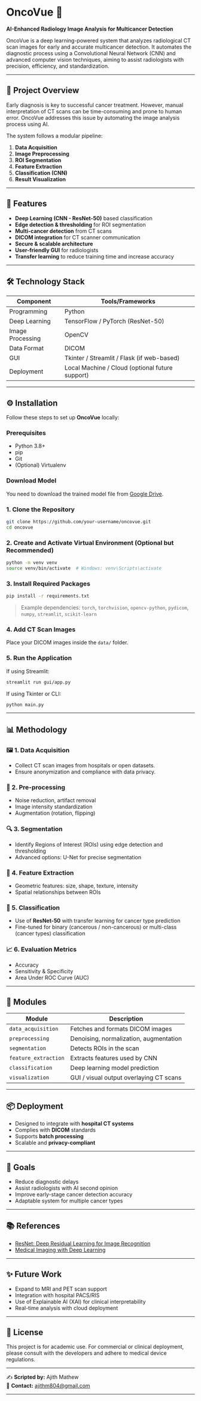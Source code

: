 # OncoVue 🔬
**AI-Enhanced Radiology Image Analysis for Multicancer Detection**

OncoVue is a deep learning-powered system that analyzes radiological CT scan images for early and accurate multicancer detection. It automates the diagnostic process using a Convolutional Neural Network (CNN) and advanced computer vision techniques, aiming to assist radiologists with precision, efficiency, and standardization.

---

## 🚀 Project Overview

Early diagnosis is key to successful cancer treatment. However, manual interpretation of CT scans can be time-consuming and prone to human error. OncoVue addresses this issue by automating the image analysis process using AI.

The system follows a modular pipeline:
1. **Data Acquisition**
2. **Image Preprocessing**
3. **ROI Segmentation**
4. **Feature Extraction**
5. **Classification (CNN)**
6. **Result Visualization**

---

## 🧠 Features

- **Deep Learning (CNN - ResNet-50)** based classification
- **Edge detection & thresholding** for ROI segmentation
- **Multi-cancer detection** from CT scans
- **DICOM integration** for CT scanner communication
- **Secure & scalable architecture**
- **User-friendly GUI** for radiologists
- **Transfer learning** to reduce training time and increase accuracy

---

## 🛠️ Technology Stack

| Component         | Tools/Frameworks                                  |
|------------------|----------------------------------------------------|
| Programming       | Python                                             |
| Deep Learning     | TensorFlow / PyTorch (ResNet-50)                  |
| Image Processing  | OpenCV                                            |
| Data Format       | DICOM                                             |
| GUI               | Tkinter / Streamlit / Flask (if web-based)        |
| Deployment        | Local Machine / Cloud (optional future support)   |

----------------------------------------------------------------------------
## ⚙️ Installation

Follow these steps to set up **OncoVue** locally:

### Prerequisites

- Python 3.8+
- pip
- Git
- (Optional) Virtualenv

### Download Model

You need to download the trained model file from [Google Drive](https://drive.google.com/file/d/1_-ZmD-7rEn2S0KlETGmczkvxfpq2V7o3/view?usp=sharing).


### 1. Clone the Repository

```bash
git clone https://github.com/your-username/oncovue.git
cd oncovue
```

### 2. Create and Activate Virtual Environment (Optional but Recommended)

```bash
python -m venv venv
source venv/bin/activate  # Windows: venv\Scripts\activate
```

### 3. Install Required Packages

```bash
pip install -r requirements.txt
```

> Example dependencies:
> `torch`, `torchvision`, `opencv-python`, `pydicom`, `numpy`, `streamlit`, `scikit-learn`

### 4. Add CT Scan Images

Place your DICOM images inside the `data/` folder.

### 5. Run the Application

If using Streamlit:

```bash
streamlit run gui/app.py
```

If using Tkinter or CLI:

```bash
python main.py
```

---------------------------------------------------------------------------

## 📊 Methodology

### 🖼️ 1. Data Acquisition
- Collect CT scan images from hospitals or open datasets.
- Ensure anonymization and compliance with data privacy.

### 🧹 2. Pre-processing
- Noise reduction, artifact removal
- Image intensity standardization
- Augmentation (rotation, flipping)

### 🔍 3. Segmentation
- Identify Regions of Interest (ROIs) using edge detection and thresholding
- Advanced options: U-Net for precise segmentation

### 🧬 4. Feature Extraction
- Geometric features: size, shape, texture, intensity
- Spatial relationships between ROIs

### 🧠 5. Classification
- Use of **ResNet-50** with transfer learning for cancer type prediction
- Fine-tuned for binary (cancerous / non-cancerous) or multi-class (cancer types) classification

### 📈 6. Evaluation Metrics
- Accuracy
- Sensitivity & Specificity
- Area Under ROC Curve (AUC)

---

## 🔧 Modules

| Module                | Description |
|-----------------------|-------------|
| `data_acquisition`    | Fetches and formats DICOM images |
| `preprocessing`       | Denoising, normalization, augmentation |
| `segmentation`        | Detects ROIs in the scan |
| `feature_extraction`  | Extracts features used by CNN |
| `classification`      | Deep learning model prediction |
| `visualization`       | GUI / visual output overlaying CT scans |

---

## 📦 Deployment

- Designed to integrate with **hospital CT systems**
- Complies with **DICOM** standards
- Supports **batch processing**
- Scalable and **privacy-compliant**

---

## 🎯 Goals

- Reduce diagnostic delays
- Assist radiologists with AI second opinion
- Improve early-stage cancer detection accuracy
- Adaptable system for multiple cancer types

---

## 📚 References

- [ResNet: Deep Residual Learning for Image Recognition](https://arxiv.org/abs/1512.03385)
- [Medical Imaging with Deep Learning](https://www.midl.io/)

---

## ✨ Future Work

- Expand to MRI and PET scan support
- Integration with hospital PACS/RIS
- Use of Explainable AI (XAI) for clinical interpretability
- Real-time analysis with cloud deployment

---

## 📎 License

This project is for academic use. For commercial or clinical deployment, please consult with the developers and adhere to medical device regulations.

---

✍️ **Scripted by:** Ajith Mathew  
📧 **Contact:** [ajithm804@gmail.com](mailto:ajithm804@gmail.com)


---




